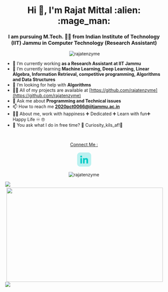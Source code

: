 <h1 align="center">Hi 👋, I'm Rajat Mittal :alien: :mage_man:</h1>
<h3 align="center">I am pursuing M.Tech. 👨‍🎓 from Indian Institute of Technology (IIT) Jammu in Computer Technology (Research Assistant)</h3>


<p align="center">
<a href="https://github.com/rajatenzyme"><img src="https://img.shields.io/badge/Rajat-Mittal-brightgreen" alt=""></a>
<img src="https://komarev.com/ghpvc/?username=rajatenzyme" alt="rajatenzyme" />
</p>


- 🔭 I’m currently working **as a Research Assistant at IIT Jammu**
- 🌱 I’m currently learning **Machine Learning, Deep Learning, Linear Algebra, Information Retrieval, competitive programming, Algorithms and Data Structures**
- 🤝 I’m looking for help with **Algorithms**
- 👨‍💻 All of my projects are available at [https://github.com/rajatenzyme](https://github.com/rajatenzyme)
- 💬 Ask me about **Programming and Technical issues**
- 📫 How to reach me **2020pct0066@iitjammu.ac.in**
- 👨‍🎓 About me, work with happiness ➕ Dedicated  ➕ Learn with fun➕ Happy Life  ♾️ 🤓
- 🦻 You ask what I do in free time? 🤔 Curiosity_kils_af!🐥

<br>
 
 <p align="center">
   <a target= "_blank" href="https://www.linkedin.com/in/rajatenzyme/" alt="LinkedIn">Connect Me : <br><br> <img height='45' src="https://github.com/rajatenzyme/rajatenzyme/blob/master/linkedin.png"></a>
</p>

<p align="center"> <img src="https://github-readme-stats.vercel.app/api?username=rajatenzyme&show_icons=true&theme=synthwave&include_all_commits=true" alt="rajatenzyme" /> </p>
 

<p align="left">
<img height="300px" src="https://github-readme-stats.vercel.app/api/top-langs/?username=rajatenzyme&theme=synthwave">
<img align="right" height="300px" width="500px" src="https://github-readme-streak-stats.herokuapp.com/?user=rajatenzyme&theme=synthwave">
</p>
<img src="https://activity-graph.herokuapp.com/graph?username=rajatenzyme&bg_color=2B213A&color=E5289E&line=DA5B0B&point=E1E8EB">
